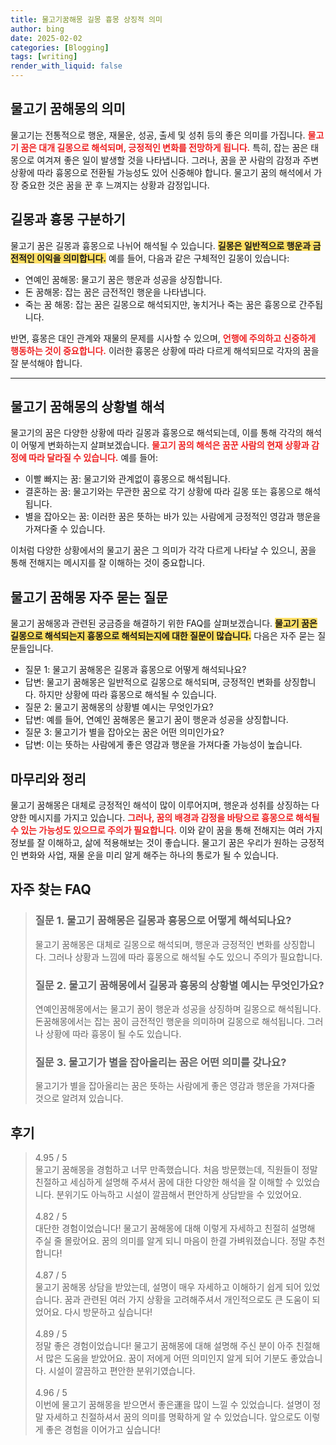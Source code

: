 ```yaml
---
title: 물고기꿈해몽 길몽 흉몽 상징적 의미
author: bing
date: 2025-02-02
categories: [Blogging]
tags: [writing]
render_with_liquid: false
---
```



<h2 id='물고기_꿈해몽의_의미'>물고기 꿈해몽의 의미</h2>

<p>물고기는 전통적으로 행운, 재물운, 성공, 출세 및 성취 등의 좋은 의미를 가집니다. <b><span style="color: #ee2323;">물고기 꿈은 대개 길몽으로 해석되며, 긍정적인 변화를 전망하게 됩니다.</span></b> 특히, 잡는 꿈은 태몽으로 여겨져 좋은 일이 발생할 것을 나타냅니다. 그러나, 꿈을 꾼 사람의 감정과 주변 상황에 따라 흉몽으로 전환될 가능성도 있어 신중해야 합니다. 물고기 꿈의 해석에서 가장 중요한 것은 꿈을 꾼 후 느껴지는 상황과 감정입니다.</p>

<h2 id='길몽_과_흉몽_구분하기'>길몽과 흉몽 구분하기</h2>

<p>물고기 꿈은 길몽과 흉몽으로 나뉘어 해석될 수 있습니다. <b><span style="background-color: #ffe066;">길몽은 일반적으로 행운과 금전적인 이익을 의미합니다.</span></b> 예를 들어, 다음과 같은 구체적인 길몽이 있습니다:</p>

<ul>
    <li>연예인 꿈해몽: 물고기 꿈은 행운과 성공을 상징합니다.</li>
    <li>돈 꿈해몽: 잡는 꿈은 금전적인 행운을 나타냅니다.</li>
    <li>죽는 꿈 해몽: 잡는 꿈은 길몽으로 해석되지만, 놓치거나 죽는 꿈은 흉몽으로 간주됩니다.</li>
</ul>

<p>반면, 흉몽은 대인 관계와 재물의 문제를 시사할 수 있으며, <b><span style="color: #ee2323;">언행에 주의하고 신중하게 행동하는 것이 중요합니다.</span></b> 이러한 흉몽은 상황에 따라 다르게 해석되므로 각자의 꿈을 잘 분석해야 합니다.</p>

<hr />

<h2 id='물고기_꿈해몽의_상황별_해석'>물고기 꿈해몽의 상황별 해석</h2>

<p>물고기의 꿈은 다양한 상황에 따라 길몽과 흉몽으로 해석되는데, 이를 통해 각각의 해석이 어떻게 변화하는지 살펴보겠습니다. <b><span style="color: #ee2323;">물고기 꿈의 해석은 꿈꾼 사람의 현재 상황과 감정에 따라 달라질 수 있습니다.</span></b> 예를 들어:</p>

<ul>
    <li>이빨 빠지는 꿈: 물고기와 관계없이 흉몽으로 해석됩니다.</li>
    <li>결혼하는 꿈: 물고기와는 무관한 꿈으로 각기 상황에 따라 길몽 또는 흉몽으로 해석됩니다.</li>
    <li>별을 잡아오는 꿈: 이러한 꿈은 뜻하는 바가 있는 사람에게 긍정적인 영감과 행운을 가져다줄 수 있습니다.</li>
</ul>

<p>이처럼 다양한 상황에서의 물고기 꿈은 그 의미가 각각 다르게 나타날 수 있으니, 꿈을 통해 전해지는 메시지를 잘 이해하는 것이 중요합니다.</p>

<h2 id='물고기_꿈해몽_자주_묻는_질문'>물고기 꿈해몽 자주 묻는 질문</h2>

<p>물고기 꿈해몽과 관련된 궁금증을 해결하기 위한 FAQ를 살펴보겠습니다. <b><span style="background-color: #ffe066;">물고기 꿈은 길몽으로 해석되는지 흉몽으로 해석되는지에 대한 질문이 많습니다.</span></b> 다음은 자주 묻는 질문들입니다.</p>

<ul>
    <li>질문 1: 물고기 꿈해몽은 길몽과 흉몽으로 어떻게 해석되나요?</li>
    <li>답변: 물고기 꿈해몽은 일반적으로 길몽으로 해석되며, 긍정적인 변화를 상징합니다. 하지만 상황에 따라 흉몽으로 해석될 수 있습니다.</li>
    <li>질문 2: 물고기 꿈해몽의 상황별 예시는 무엇인가요?</li>
    <li>답변: 예를 들어, 연예인 꿈해몽은 물고기 꿈이 행운과 성공을 상징합니다.</li>
    <li>질문 3: 물고기가 별을 잡아오는 꿈은 어떤 의미인가요?</li>
    <li>답변: 이는 뜻하는 사람에게 좋은 영감과 행운을 가져다줄 가능성이 높습니다.</li>
</ul>

<h2 id='마무리와_정리'>마무리와 정리</h2>

<p>물고기 꿈해몽은 대체로 긍정적인 해석이 많이 이루어지며, 행운과 성취를 상징하는 다양한 메시지를 가지고 있습니다. <b><span style="color: #ee2323;">그러나, 꿈의 배경과 감정을 바탕으로 흉몽으로 해석될 수 있는 가능성도 있으므로 주의가 필요합니다.</span></b> 이와 같이 꿈을 통해 전해지는 여러 가지 정보를 잘 이해하고, 삶에 적용해보는 것이 좋습니다. 물고기 꿈은 우리가 원하는 긍정적인 변화와 사업, 재물 운을 미리 알게 해주는 하나의 통로가 될 수 있습니다.</p>


<h2 id='자주_찾는_FAQ'>자주 찾는 FAQ</h2>
<div itemscope="" itemtype="https://schema.org/FAQPage"> 
<blockquote> 
<div itemscope="" itemprop="mainEntity" itemtype="https://schema.org/Question"> 
<h3 itemprop="name">질문 1. 물고기 꿈해몽은 길몽과 흉몽으로 어떻게 해석되나요?</h3> 
<div itemscope="" itemprop="acceptedAnswer" itemtype="https://schema.org/Answer"> 
<span itemprop="text"> 
<p>물고기 꿈해몽은 대체로 길몽으로 해석되며, 행운과 긍정적인 변화를 상징합니다. 그러나 상황과 느낌에 따라 흉몽으로 해석될 수도 있으니 주의가 필요합니다.</p> 
</span> 
</div> 
</div> 
<div itemscope="" itemprop="mainEntity" itemtype="https://schema.org/Question"> 
<h3 itemprop="name">질문 2. 물고기 꿈해몽에서 길몽과 흉몽의 상황별 예시는 무엇인가요?</h3> 
<div itemscope="" itemprop="acceptedAnswer" itemtype="https://schema.org/Answer"> 
<span itemprop="text"> 
<p>연예인꿈해몽에서는 물고기 꿈이 행운과 성공을 상징하며 길몽으로 해석됩니다. 돈꿈해몽에서는 잡는 꿈이 금전적인 행운을 의미하며 길몽으로 해석됩니다. 그러나 상황에 따라 흉몽이 될 수도 있습니다.</p> 
</span> 
</div> 
</div> 
<div itemscope="" itemprop="mainEntity" itemtype="https://schema.org/Question"> 
<h3 itemprop="name">질문 3. 물고기가 별을 잡아올리는 꿈은 어떤 의미를 갖나요?</h3> 
<div itemscope="" itemprop="acceptedAnswer" itemtype="https://schema.org/Answer"> 
<span itemprop="text"> 
<p>물고기가 별을 잡아올리는 꿈은 뜻하는 사람에게 좋은 영감과 행운을 가져다줄 것으로 알려져 있습니다.</p> 
</span> 
</div> 
</div> 
</blockquote> 
</div>
<h2 id='후기'>후기</h2>
<div itemscope itemtype="https://schema.org/Product">
  <blockquote>
  <div itemprop="review" itemscope itemtype="https://schema.org/Review">
      <div itemprop="reviewRating" itemscope itemtype="https://schema.org/Rating"> <span itemprop="ratingValue">4.95</span> / <span itemprop="bestRating">5</span> </div>
      <span itemprop="reviewBody">물고기 꿈해몽을 경험하고 너무 만족했습니다. 처음 방문했는데, 직원들이 정말 친절하고 세심하게 설명해 주셔서 꿈에 대한 다양한 해석을 잘 이해할 수 있었습니다. 분위기도 아늑하고 시설이 깔끔해서 편안하게 상담받을 수 있었어요.</span>
  </div>
  <br>
  <div itemprop="review" itemscope itemtype="https://schema.org/Review">
      <div itemprop="reviewRating" itemscope itemtype="https://schema.org/Rating"> <span itemprop="ratingValue">4.82</span> / <span itemprop="bestRating">5</span> </div>
      <span itemprop="reviewBody">대단한 경험이었습니다! 물고기 꿈해몽에 대해 이렇게 자세하고 친절히 설명해 주실 줄 몰랐어요. 꿈의 의미를 알게 되니 마음이 한결 가벼워졌습니다. 정말 추천합니다!</span>
  </div>
  <br>
  <div itemprop="review" itemscope itemtype="https://schema.org/Review">
      <div itemprop="reviewRating" itemscope itemtype="https://schema.org/Rating"> <span itemprop="ratingValue">4.87</span> / <span itemprop="bestRating">5</span> </div>
      <span itemprop="reviewBody">물고기 꿈해몽 상담을 받았는데, 설명이 매우 자세하고 이해하기 쉽게 되어 있었습니다. 꿈과 관련된 여러 가지 상황을 고려해주셔서 개인적으로도 큰 도움이 되었어요. 다시 방문하고 싶습니다!</span>
  </div>
  <br>
  <div itemprop="review" itemscope itemtype="https://schema.org/Review">
      <div itemprop="reviewRating" itemscope itemtype="https://schema.org/Rating"> <span itemprop="ratingValue">4.89</span> / <span itemprop="bestRating">5</span> </div>
      <span itemprop="reviewBody">정말 좋은 경험이었습니다! 물고기 꿈해몽에 대해 설명해 주신 분이 아주 친절해서 많은 도움을 받았어요. 꿈이 저에게 어떤 의미인지 알게 되어 기분도 좋았습니다. 시설이 깔끔하고 편안한 분위기였습니다.</span>
  </div>
  <br>
  <div itemprop="review" itemscope itemtype="https://schema.org/Review">
      <div itemprop="reviewRating" itemscope itemtype="https://schema.org/Rating"> <span itemprop="ratingValue">4.96</span> / <span itemprop="bestRating">5</span> </div>
      <span itemprop="reviewBody">이번에 물고기 꿈해몽을 받으면서 좋은運을 많이 느낄 수 있었습니다. 설명이 정말 자세하고 친절하셔서 꿈의 의미를 명확하게 알 수 있었습니다. 앞으로도 이렇게 좋은 경험을 이어가고 싶습니다!</span>
  </div>
  </blockquote>
</div>

